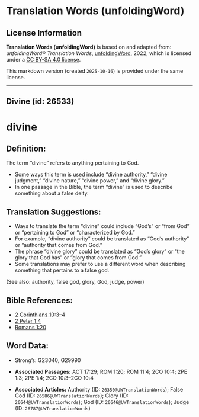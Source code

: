 # Translation Words (unfoldingWord)

## License Information

**Translation Words (unfoldingWord)** is based on and adapted from: _unfoldingWord® Translation Words_, [unfoldingWord](https://unfoldingword.org/utw), 2022, which is licensed under a [CC BY-SA 4.0 license](https://creativecommons.org/licenses/by-sa/4.0/legalcode.en).

This markdown version (created `2025-10-16`) is provided under the same license.



--------------------------------

## Divine (id: 26533)

divine
======

Definition:
-----------

The term “divine” refers to anything pertaining to God.

* Some ways this term is used include “divine authority,” “divine judgment,” “divine nature,” “divine power,” and “divine glory.”
* In one passage in the Bible, the term “divine” is used to describe something about a false deity.

Translation Suggestions:
------------------------

* Ways to translate the term “divine” could include “God’s” or “from God” or “pertaining to God” or “characterized by God.”
* For example, “divine authority” could be translated as “God’s authority” or “authority that comes from God.”
* The phrase “divine glory” could be translated as “God’s glory” or “the glory that God has” or “glory that comes from God.”
* Some translations may prefer to use a different word when describing something that pertains to a false god.

(See also: authority, false god, glory, God, judge, power)

Bible References:
-----------------

* [2 Corinthians 10:3–4](https://ref.ly/2Cor10:3-2Cor10:4)
* [2 Peter 1:4](https://ref.ly/2Pet1:4)
* [Romans 1:20](https://ref.ly/Rom1:20)

Word Data:
----------

* Strong’s: G23040, G29990

* **Associated Passages:** ACT 17:29; ROM 1:20; ROM 11:4; 2CO 10:4; 2PE 1:3; 2PE 1:4; 2CO 10:3–2CO 10:4
* **Associated Articles:** Authority (ID: `26350@UWTranslationWords`); False God (ID: `26586@UWTranslationWords`); Glory (ID: `26644@UWTranslationWords`); God (ID: `26646@UWTranslationWords`); Judge (ID: `26787@UWTranslationWords`)


